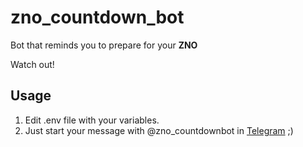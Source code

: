 # zno_countdown_bot
Bot that reminds you to prepare for your __ZNO__

Watch out!
## Usage
1. Edit .env file with your variables.
2. Just start your message with @zno_countdownbot in [Telegram](https://telegram.org/) ;)

